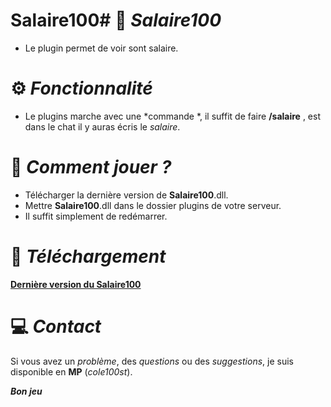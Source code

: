 # Salaire100# :money_with_wings: ***Salaire100***
- Le plugin permet de voir sont salaire.

# :gear: ***Fonctionnalité***
- Le plugins marche avec une *commande *, il suffit de faire **/salaire** , est dans le chat il y auras écris le *salaire*.

# :space_invader: ***Comment jouer ?***
- Télécharger la dernière version de **Salaire100**.dll.
- Mettre **Salaire100**.dll dans le dossier plugins de votre serveur.
- Il suffit simplement de redémarrer.


# :jigsaw: ***Téléchargement***
**[Dernière version du Salaire100](https://github.com/cole100st/Bill100/releases/tag/BILL100)**

# :computer: ***Contact***
Si vous avez un *problème*, des *questions* ou des *suggestions*, je suis disponible en **MP** (*cole100st*).

***Bon jeu***
